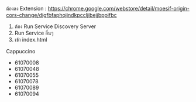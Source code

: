 ต้องลง Extension : https://chrome.google.com/webstore/detail/moesif-origin-cors-change/digfbfaphojjndkpccljibejjbppifbc

1. ต้อง Run Service Discovery Server
2. Run Service อื่นๆ
3. เข้า index.html

Cappuccino
  * 61070008
  * 61070048
  * 61070055
  * 61070078
  * 61070089
  * 61070094
